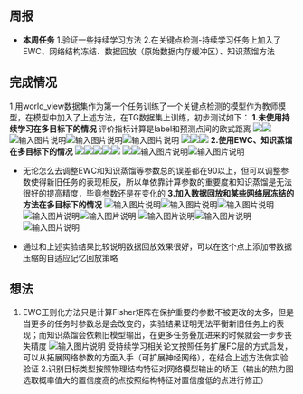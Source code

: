 ﻿## 周报
 -  **本周任务** 
 1.验证一些持续学习方法
 2.在关键点检测-持续学习任务上加入了EWC、网络结构冻结、数据回放（原始数据内存缓冲区）、知识蒸馏方法
 

## 完成情况

 1.用world_view数据集作为第一个任务训练了一个关键点检测的模型作为教师模型，在模型中加入了上述方法，在TG数据集上训练，初步测试如下：
 **1.未使用持续学习在多目标下的情况**
 评价指标计算是label和预测点间的欧式距离
 ![](/imgs/2025-03-16/tfMszL0lq4SQSS8T.bmp)![](/imgs/2025-03-16/h4owkSK0GNoGmBcT.bmp)![输入图片说明](/imgs/2025-03-16/afJ1UnLmGdfSuvEe.bmp)![输入图片说明](/imgs/2025-03-16/0kmqLbRbflffEkLT.bmp)![输入图片说明](/imgs/2025-03-16/eOmJrKQdRcnXkqWp.jpeg)
 ![](/imgs/2025-03-16/TfZpCrvbBsEWa074.bmp)![](/imgs/2025-03-16/kZ3wW6eidbjp0747.bmp)![](/imgs/2025-03-16/MIX3JK2nBXjqRhjX.bmp)
  **2.使用EWC、知识蒸馏在多目标下的情况**
  ![](/imgs/2025-03-16/CnXKq460SgVl9rxb.bmp)![](/imgs/2025-03-16/e4X810eoQknFYggw.bmp)![](/imgs/2025-03-16/EP2J0h6JLYlmeAOA.bmp)![](/imgs/2025-03-16/PkqZpw5cLpv0nqx5.bmp)![](/imgs/2025-03-16/70SFyU2oaYc9VcfV.bmp)
  ![](/imgs/2025-03-16/GJBxvnum0RcxbB64.bmp)![输入图片说明](/imgs/2025-03-16/jV4pnXhvREtxCjUp.bmp)![输入图片说明](/imgs/2025-03-16/TH51EfueMQC8NZsa.bmp)
  
  
 - 无论怎么去调整EWC和知识蒸馏等参数总的误差都在90以上，但可以调整参数使得新旧任务的表现相反，所以单依靠计算参数的重要度和知识蒸馏是无法很好的提高精度，毕竟参数还是在变化的
  **3.加入数据回放和某些网络层冻结的方法在多目标下的情况**
  ![输入图片说明](/imgs/2025-03-16/247wspOGwH2kIhNn.bmp)![输入图片说明](/imgs/2025-03-16/iTmAbdNBoLZ78UIp.bmp)![输入图片说明](/imgs/2025-03-16/bdtGVQ0oKyheppVR.bmp)![输入图片说明](/imgs/2025-03-16/eH3iqvvjDT6gIkom.bmp)![输入图片说明](/imgs/2025-03-16/CfABjgj6kodJEhlS.bmp)
  ![输入图片说明](/imgs/2025-03-16/gWKGACll8nLVdaxw.bmp)![输入图片说明](/imgs/2025-03-16/y3SPpUAnAiaLtoYT.bmp)![输入图片说明](/imgs/2025-03-16/w7nKU8Ee1HN8pE28.bmp)
  
 - 通过和上述实验结果比较说明数据回放效果很好，可以在这个点上添加带数据压缩的自适应记忆回放策略

## 想法

 1. EWC正则化方法只是计算Fisher矩阵在保护重要的参数不被更改的太多，但是当更多的任务时参数总是会改变的，实验结果证明无法平衡新旧任务上的表现；而知识蒸馏会依赖旧模型输出，在更多任务叠加进来的时候就会一步步丧失精度
 ![输入图片说明](/imgs/2025-03-16/rzQYNdc31kMPvtJR.jpeg)
受持续学习相关论文按照任务扩展FC层的方式启发，可以从拓展网络参数的方面入手（可扩展神经网络），在结合上述方法做实验验证
 2.识别目标类型按照物理结构特征对网络模型输出的矫正（输出的热力图选取概率值大的置信度高的点按照结构特征对置信度低的点进行修正）

  


 

